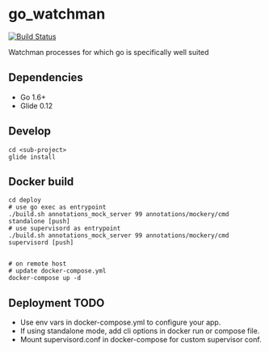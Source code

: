 # go_watchman

[![Build Status](https://travis-ci.org/Sotera/go_watchman.svg?branch=master)](https://travis-ci.org/Sotera/go_watchman)

Watchman processes for which go is specifically well suited

## Dependencies

* Go 1.6+
* Glide 0.12

## Develop

```
cd <sub-project>
glide install
```

## Docker build

```
cd deploy
# use go exec as entrypoint
./build.sh annotations_mock_server 99 annotations/mockery/cmd standalone [push]
# use supervisord as entrypoint
./build.sh annotations_mock_server 99 annotations/mockery/cmd supervisord [push]


# on remote host
# update docker-compose.yml
docker-compose up -d
```

## Deployment TODO

* Use env vars in docker-compose.yml to configure your app.
* If using standalone mode, add cli options in docker run or compose file.
* Mount supervisord.conf in docker-compose for custom supervisor conf.